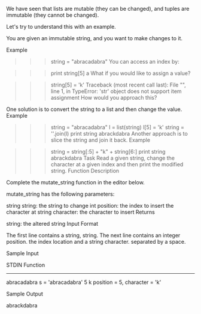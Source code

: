 We have seen that lists are mutable (they can be changed), and tuples are immutable (they cannot be changed).

Let's try to understand this with an example.

You are given an immutable string, and you want to make changes to it.

Example

>>> string = "abracadabra"
You can access an index by:

>>> print string[5]
a
What if you would like to assign a value?

>>> string[5] = 'k' 
Traceback (most recent call last):
  File "<stdin>", line 1, in <module>
TypeError: 'str' object does not support item assignment
How would you approach this?

One solution is to convert the string to a list and then change the value.
Example

>>> string = "abracadabra"
>>> l = list(string)
>>> l[5] = 'k'
>>> string = ''.join(l)
>>> print string
abrackdabra
Another approach is to slice the string and join it back.
Example

>>> string = string[:5] + "k" + string[6:]
>>> print string
abrackdabra
Task
Read a given string, change the character at a given index and then print the modified string.
Function Description

Complete the mutate_string function in the editor below.

mutate_string has the following parameters:

string string: the string to change
int position: the index to insert the character at
string character: the character to insert
Returns

string: the altered string
Input Format

The first line contains a string, string.
The next line contains an integer position. the index location and a string character. separated by a space.

Sample Input

STDIN           Function
-----           --------
abracadabra     s = 'abracadabra'
5 k             position = 5, character = 'k'

Sample Output

abrackdabra